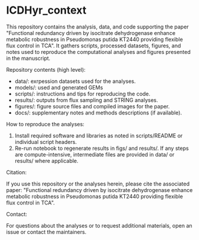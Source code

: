 # ICDHyr_context

This repository contains the analysis, data, and code supporting the paper "Functional redundancy driven by isocitrate dehydrogenase enhance metabolic robustness in Pseudomonas putida KT2440 providing flexible flux control in TCA". It gathers scripts, processed datasets, figures, and notes used to reproduce the computational analyses and figures presented in the manuscript.

Repository contents (high level):

- data/: exrpession datasets used for the analyses.
- models/: used and generated GEMs
- scripts/: instructions and tips for reproducing the code.
- results/: outputs from flux sampling and STRING analyses.
- figures/: figure source files and compiled images for the paper.
- docs/: supplementary notes and methods descriptions (if available).

How to reproduce the analyses:

1. Install required software and libraries as noted in scripts/README or individual script headers.
2. Re-run notebook to regenerate results in figs/ and results/. If any steps are compute-intensive, intermediate files are provided in data/ or results/ where applicable.

Citation:

If you use this repository or the analyses herein, please cite the associated paper: "Functional redundancy driven by isocitrate dehydrogenase enhance metabolic robustness in Pseudomonas putida KT2440 providing flexible flux control in TCA".

Contact:

For questions about the analyses or to request additional materials, open an issue or contact the maintainers.

